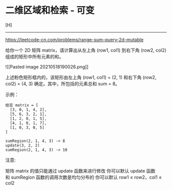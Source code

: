 # 二维区域和检索 - 可变
[H]

---

https://leetcode-cn.com/problems/range-sum-query-2d-mutable

给你一个 2D 矩阵 matrix，请计算出从左上角 (row1, col1) 到右下角 (row2, col2) 组成的矩形中所有元素的和。

![[Pasted image 20210518190026.png]]

上述粉色矩形框内的，该矩形由左上角 (row1, col1) = (2, 1) 和右下角 (row2, col2) = (4, 3) 确定。其中，所包括的元素总和 sum = 8。

示例：
```
给定 matrix = [
  [3, 0, 1, 4, 2],
  [5, 6, 3, 2, 1],
  [1, 2, 0, 1, 5],
  [4, 1, 0, 1, 7],
  [1, 0, 3, 0, 5]
]

sumRegion(2, 1, 4, 3) -> 8
update(3, 2, 2)
sumRegion(2, 1, 4, 3) -> 10
```

注意:

矩阵 matrix 的值只能通过 update 函数来进行修改
你可以默认 update 函数和 sumRegion 函数的调用次数是均匀分布的
你可以默认 row1 ≤ row2，col1 ≤ col2

